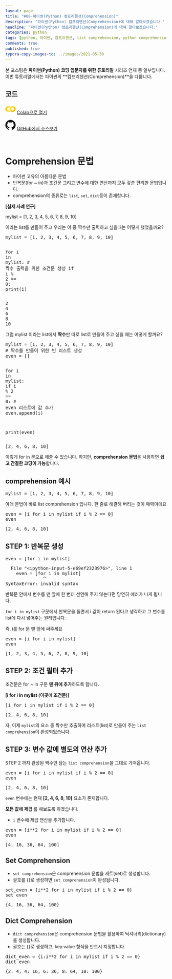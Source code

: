 ```yaml
---
layout: page
title: "#08-파이썬(Python) 컴프리헨션(Comprehension)"
description: "파이썬(Python) 컴프리헨션(Comprehension)에 대해 알아보겠습니다."
headline: "파이썬(Python) 컴프리헨션(Comprehension)에 대해 알아보겠습니다."
categories: python
tags: [python, 파이썬, 컴프리헨션, list comprehension, python comprehension, data science, 데이터 분석, 딥러닝, 딥러닝 자격증, 머신러닝, 빅데이터, 테디노트]
comments: true
published: true
typora-copy-images-to: ../images/2021-05-30
---
```


본 포스팅은 **파이썬(Python) 코딩 입문자를 위한 튜토리얼** 시리즈 연재 중 일부입니다. 이번 튜토리얼에서는 파이썬의 **컴프리헨션(Comprehension)**을 다룹니다.

<h2 id="코드">코드</h2>

<p><img src="../images/2020-09-24/colab_logo_32px.png" alt="Colab으로 열기" /> <a href="https://colab.research.google.com/github/teddylee777/machine-learning/blob/master/00-Python/08-%ED%8C%8C%EC%9D%B4%EC%8D%AC-Comprehension.ipynb" target="_blank">Colab으로 열기</a></p>

<p><img src="../images/2020-09-24/GitHub-Mark-32px.png" alt="GitHub" /> <a href="https://github.com/teddylee777/machine-learning/blob/master/00-Python/08-%ED%8C%8C%EC%9D%B4%EC%8D%AC-Comprehension.ipynb" target="_blank">GitHub에서 소스보기</a></p>

<br/>

<body class="jp-Notebook" data-jp-theme-light="true" data-jp-theme-name="JupyterLab Light">
<div class="jp-Cell-inputWrapper"><div class="jp-RenderedHTMLCommon jp-RenderedMarkdown jp-MarkdownOutput" data-mime-type="text/markdown">
<h1 id="Comprehension-문법">Comprehension 문법</h1><ul>
<li>파이썬 고유의 아름다운 문법</li>
<li>반복문(for ~ in)과 조건문 그리고 변수에 대한 연산까지 모두 갖춘 편리한 문법입니다.</li>
<li>comprehension의 종류로는 <code>list</code>, <code>set</code>, <code>dict</code>등이 존재합니다.</li>
</ul>
</div>
</div>
<div class="jp-Cell-inputWrapper"><div class="jp-RenderedHTMLCommon jp-RenderedMarkdown jp-MarkdownOutput" data-mime-type="text/markdown">
<p><strong>[실제 사례 연구]</strong></p>
</div>
</div>
<div class="jp-Cell-inputWrapper"><div class="jp-RenderedHTMLCommon jp-RenderedMarkdown jp-MarkdownOutput" data-mime-type="text/markdown">
<p>mylist = [1, 2, 3, 4, 5, 6, 7, 8, 9, 10]</p>
<p>이라는 list를 만들어 주고 우리는 이 중 짝수만 출력하고 싶을때는 어떻게 했었을까요?</p>
</div>
</div><div class="jp-Cell jp-CodeCell jp-Notebook-cell">
<div class="jp-Cell-inputWrapper">
<div class="jp-InputArea jp-Cell-inputArea">

<div class="jp-CodeMirrorEditor jp-Editor jp-InputArea-editor" data-type="inline">
<div class="CodeMirror cm-s-jupyter">
<div class="highlight hl-ipython3"><pre><span></span><span class="n">mylist</span> <span class="o">=</span> <span class="p">[</span><span class="mi">1</span><span class="p">,</span> <span class="mi">2</span><span class="p">,</span> <span class="mi">3</span><span class="p">,</span> <span class="mi">4</span><span class="p">,</span> <span class="mi">5</span><span class="p">,</span> <span class="mi">6</span><span class="p">,</span> <span class="mi">7</span><span class="p">,</span> <span class="mi">8</span><span class="p">,</span> <span class="mi">9</span><span class="p">,</span> <span class="mi">10</span><span class="p">]</span>

<span class="k">for</span> <span class="n">i</span> <span class="ow">in</span> <span class="n">mylist</span><span class="p">:</span>
    <span class="c1"># 짝수 출력을 위한 조건문 생성</span>
    <span class="k">if</span> <span class="n">i</span> <span class="o">%</span> <span class="mi">2</span> <span class="o">==</span> <span class="mi">0</span><span class="p">:</span>
        <span class="nb">print</span><span class="p">(</span><span class="n">i</span><span class="p">)</span>
</pre></div>
</div>
</div>
</div>
</div>
<div class="jp-Cell-outputWrapper">
<div class="jp-OutputArea jp-Cell-outputArea">
<div class="jp-OutputArea-child">

<div class="jp-RenderedText jp-OutputArea-output" data-mime-type="text/plain">
<pre>2
4
6
8
10
</pre>
</div>
</div>
</div>
</div>
</div>
<div class="jp-Cell-inputWrapper"><div class="jp-RenderedHTMLCommon jp-RenderedMarkdown jp-MarkdownOutput" data-mime-type="text/markdown">
<p>그럼 mylist 이라는 list에서 <strong>짝수</strong>만 따로 list로 만들어 주고 싶을 때는 어떻게 할까요?</p>
</div>
</div><div class="jp-Cell jp-CodeCell jp-Notebook-cell">
<div class="jp-Cell-inputWrapper">
<div class="jp-InputArea jp-Cell-inputArea">

<div class="jp-CodeMirrorEditor jp-Editor jp-InputArea-editor" data-type="inline">
<div class="CodeMirror cm-s-jupyter">
<div class="highlight hl-ipython3"><pre><span></span><span class="n">mylist</span> <span class="o">=</span> <span class="p">[</span><span class="mi">1</span><span class="p">,</span> <span class="mi">2</span><span class="p">,</span> <span class="mi">3</span><span class="p">,</span> <span class="mi">4</span><span class="p">,</span> <span class="mi">5</span><span class="p">,</span> <span class="mi">6</span><span class="p">,</span> <span class="mi">7</span><span class="p">,</span> <span class="mi">8</span><span class="p">,</span> <span class="mi">9</span><span class="p">,</span> <span class="mi">10</span><span class="p">]</span>
<span class="c1"># 짝수를 만들이 위한 빈 리스트 생성</span>
<span class="n">even</span> <span class="o">=</span> <span class="p">[]</span>

<span class="k">for</span> <span class="n">i</span> <span class="ow">in</span> <span class="n">mylist</span><span class="p">:</span>
    <span class="k">if</span> <span class="n">i</span> <span class="o">%</span> <span class="mi">2</span> <span class="o">==</span> <span class="mi">0</span><span class="p">:</span>
        <span class="c1"># even 리스트에 값 추가</span>
        <span class="n">even</span><span class="o">.</span><span class="n">append</span><span class="p">(</span><span class="n">i</span><span class="p">)</span>

<span class="nb">print</span><span class="p">(</span><span class="n">even</span><span class="p">)</span>
</pre></div>
</div>
</div>
</div>
</div>
<div class="jp-Cell-outputWrapper">
<div class="jp-OutputArea jp-Cell-outputArea">
<div class="jp-OutputArea-child">

<div class="jp-RenderedText jp-OutputArea-output" data-mime-type="text/plain">
<pre>[2, 4, 6, 8, 10]
</pre>
</div>
</div>
</div>
</div>
</div>
<div class="jp-Cell-inputWrapper"><div class="jp-RenderedHTMLCommon jp-RenderedMarkdown jp-MarkdownOutput" data-mime-type="text/markdown">
<p>이렇게 for in 문으로 해줄 수 있습니다. 하지만, <strong>comprehension 문법</strong>을 사용하면 <strong>쉽고 간결한 코딩이 가능</strong>합니다.</p>
</div>
</div>
<div class="jp-Cell-inputWrapper"><div class="jp-RenderedHTMLCommon jp-RenderedMarkdown jp-MarkdownOutput" data-mime-type="text/markdown">
<h2 id="comprehension-예시">comprehension 예시</h2>
</div>
</div><div class="jp-Cell jp-CodeCell jp-Notebook-cell jp-mod-noOutputs">
<div class="jp-Cell-inputWrapper">
<div class="jp-InputArea jp-Cell-inputArea">

<div class="jp-CodeMirrorEditor jp-Editor jp-InputArea-editor" data-type="inline">
<div class="CodeMirror cm-s-jupyter">
<div class="highlight hl-ipython3"><pre><span></span><span class="n">mylist</span> <span class="o">=</span> <span class="p">[</span><span class="mi">1</span><span class="p">,</span> <span class="mi">2</span><span class="p">,</span> <span class="mi">3</span><span class="p">,</span> <span class="mi">4</span><span class="p">,</span> <span class="mi">5</span><span class="p">,</span> <span class="mi">6</span><span class="p">,</span> <span class="mi">7</span><span class="p">,</span> <span class="mi">8</span><span class="p">,</span> <span class="mi">9</span><span class="p">,</span> <span class="mi">10</span><span class="p">]</span>
</pre></div>
</div>
</div>
</div>
</div>
</div>
<div class="jp-Cell-inputWrapper"><div class="jp-RenderedHTMLCommon jp-RenderedMarkdown jp-MarkdownOutput" data-mime-type="text/markdown">
<p>아래 문법이 바로 list comprehension 입니다. 한 줄로 해결해 버리는 것이 매력이에요</p>
</div>
</div><div class="jp-Cell jp-CodeCell jp-Notebook-cell">
<div class="jp-Cell-inputWrapper">
<div class="jp-InputArea jp-Cell-inputArea">

<div class="jp-CodeMirrorEditor jp-Editor jp-InputArea-editor" data-type="inline">
<div class="CodeMirror cm-s-jupyter">
<div class="highlight hl-ipython3"><pre><span></span><span class="n">even</span> <span class="o">=</span> <span class="p">[</span><span class="n">i</span> <span class="k">for</span> <span class="n">i</span> <span class="ow">in</span> <span class="n">mylist</span> <span class="k">if</span> <span class="n">i</span> <span class="o">%</span> <span class="mi">2</span> <span class="o">==</span> <span class="mi">0</span><span class="p">]</span>
<span class="n">even</span>
</pre></div>
</div>
</div>
</div>
</div>
<div class="jp-Cell-outputWrapper">
<div class="jp-OutputArea jp-Cell-outputArea">
<div class="jp-OutputArea-child">

<div class="jp-RenderedText jp-OutputArea-output jp-OutputArea-executeResult" data-mime-type="text/plain">
<pre>[2, 4, 6, 8, 10]</pre>
</div>
</div>
</div>
</div>
</div>
<div class="jp-Cell-inputWrapper"><div class="jp-RenderedHTMLCommon jp-RenderedMarkdown jp-MarkdownOutput" data-mime-type="text/markdown">
<h2 id="STEP-1:-반복문-생성">STEP 1: 반복문 생성</h2>
</div>
</div><div class="jp-Cell jp-CodeCell jp-Notebook-cell">
<div class="jp-Cell-inputWrapper">
<div class="jp-InputArea jp-Cell-inputArea">

<div class="jp-CodeMirrorEditor jp-Editor jp-InputArea-editor" data-type="inline">
<div class="CodeMirror cm-s-jupyter">
<div class="highlight hl-ipython3"><pre><span></span><span class="n">even</span> <span class="o">=</span> <span class="p">[</span><span class="k">for</span> <span class="n">i</span> <span class="ow">in</span> <span class="n">mylist</span><span class="p">]</span>
</pre></div>
</div>
</div>
</div>
</div>
<div class="jp-Cell-outputWrapper">
<div class="jp-OutputArea jp-Cell-outputArea">
<div class="jp-OutputArea-child">

<div class="jp-RenderedText jp-OutputArea-output" data-mime-type="application/vnd.jupyter.stderr">
<pre>
<span class="ansi-cyan-fg">  File </span><span class="ansi-green-fg">"&lt;ipython-input-5-e69ef2323976&gt;"</span><span class="ansi-cyan-fg">, line </span><span class="ansi-green-fg">1</span>
<span class="ansi-red-fg">    even = [for i in mylist]</span>
              ^
<span class="ansi-red-fg">SyntaxError</span><span class="ansi-red-fg">:</span> invalid syntax
</pre>
</div>
</div>
</div>
</div>
</div>
<div class="jp-Cell-inputWrapper"><div class="jp-RenderedHTMLCommon jp-RenderedMarkdown jp-MarkdownOutput" data-mime-type="text/markdown">
<p>반복문 안에서 변수를 맨 앞에 한 번더 선언해 주지 않는다면 당연히 에러가 나게 됩니다.</p>
<p><code>for i in mylist</code> 구문에서 반복문을 돌면서 i 값이 return 된다고 생각하고 그 변수를 list에 다시 넣어주는 원리입니다.</p>
<p>즉, i를 for 문 맨 앞에 써주세요</p>
</div>
</div><div class="jp-Cell jp-CodeCell jp-Notebook-cell">
<div class="jp-Cell-inputWrapper">
<div class="jp-InputArea jp-Cell-inputArea">

<div class="jp-CodeMirrorEditor jp-Editor jp-InputArea-editor" data-type="inline">
<div class="CodeMirror cm-s-jupyter">
<div class="highlight hl-ipython3"><pre><span></span><span class="n">even</span> <span class="o">=</span> <span class="p">[</span><span class="n">i</span> <span class="k">for</span> <span class="n">i</span> <span class="ow">in</span> <span class="n">mylist</span><span class="p">]</span>
<span class="n">even</span>
</pre></div>
</div>
</div>
</div>
</div>
<div class="jp-Cell-outputWrapper">
<div class="jp-OutputArea jp-Cell-outputArea">
<div class="jp-OutputArea-child">

<div class="jp-RenderedText jp-OutputArea-output jp-OutputArea-executeResult" data-mime-type="text/plain">
<pre>[1, 2, 3, 4, 5, 6, 7, 8, 9, 10]</pre>
</div>
</div>
</div>
</div>
</div>
<div class="jp-Cell-inputWrapper"><div class="jp-RenderedHTMLCommon jp-RenderedMarkdown jp-MarkdownOutput" data-mime-type="text/markdown">
<h2 id="STEP-2:-조건-필터-추가">STEP 2: 조건 필터 추가</h2>
</div>
</div>
<div class="jp-Cell-inputWrapper"><div class="jp-RenderedHTMLCommon jp-RenderedMarkdown jp-MarkdownOutput" data-mime-type="text/markdown">
<p>조건문은 for ~ in 구문 <strong>맨 뒤에 추가</strong>하도록 합니다.</p>
</div>
</div>
<div class="jp-Cell-inputWrapper"><div class="jp-RenderedHTMLCommon jp-RenderedMarkdown jp-MarkdownOutput" data-mime-type="text/markdown">
<p><strong>[i for i in mylist (이곳에 조건문)]</strong></p>
</div>
</div><div class="jp-Cell jp-CodeCell jp-Notebook-cell">
<div class="jp-Cell-inputWrapper">
<div class="jp-InputArea jp-Cell-inputArea">

<div class="jp-CodeMirrorEditor jp-Editor jp-InputArea-editor" data-type="inline">
<div class="CodeMirror cm-s-jupyter">
<div class="highlight hl-ipython3"><pre><span></span><span class="p">[</span><span class="n">i</span> <span class="k">for</span> <span class="n">i</span> <span class="ow">in</span> <span class="n">mylist</span> <span class="k">if</span> <span class="n">i</span> <span class="o">%</span> <span class="mi">2</span> <span class="o">==</span> <span class="mi">0</span><span class="p">]</span>
</pre></div>
</div>
</div>
</div>
</div>
<div class="jp-Cell-outputWrapper">
<div class="jp-OutputArea jp-Cell-outputArea">
<div class="jp-OutputArea-child">

<div class="jp-RenderedText jp-OutputArea-output jp-OutputArea-executeResult" data-mime-type="text/plain">
<pre>[2, 4, 6, 8, 10]</pre>
</div>
</div>
</div>
</div>
</div>
<div class="jp-Cell-inputWrapper"><div class="jp-RenderedHTMLCommon jp-RenderedMarkdown jp-MarkdownOutput" data-mime-type="text/markdown">
<p>자, 이제 <code>mylist</code>의 요소 중 짝수만 추출하여 리스트(list)로 만들어 주는 <code>list comprehension</code>이 완성되었습니다.</p>
</div>
</div>
<div class="jp-Cell-inputWrapper"><div class="jp-RenderedHTMLCommon jp-RenderedMarkdown jp-MarkdownOutput" data-mime-type="text/markdown">
<h2 id="STEP-3:-변수-값에-별도의-연산-추가">STEP 3: 변수 값에 별도의 연산 추가</h2>
</div>
</div>
<div class="jp-Cell-inputWrapper"><div class="jp-RenderedHTMLCommon jp-RenderedMarkdown jp-MarkdownOutput" data-mime-type="text/markdown">
<p>STEP 2 까지 완성된 짝수만 담는 <code>list comprehension</code>을 그대로 가져옵니다.</p>
</div>
</div><div class="jp-Cell jp-CodeCell jp-Notebook-cell">
<div class="jp-Cell-inputWrapper">
<div class="jp-InputArea jp-Cell-inputArea">

<div class="jp-CodeMirrorEditor jp-Editor jp-InputArea-editor" data-type="inline">
<div class="CodeMirror cm-s-jupyter">
<div class="highlight hl-ipython3"><pre><span></span><span class="n">even</span> <span class="o">=</span> <span class="p">[</span><span class="n">i</span> <span class="k">for</span> <span class="n">i</span> <span class="ow">in</span> <span class="n">mylist</span> <span class="k">if</span> <span class="n">i</span> <span class="o">%</span> <span class="mi">2</span> <span class="o">==</span> <span class="mi">0</span><span class="p">]</span>
<span class="n">even</span>
</pre></div>
</div>
</div>
</div>
</div>
<div class="jp-Cell-outputWrapper">
<div class="jp-OutputArea jp-Cell-outputArea">
<div class="jp-OutputArea-child">

<div class="jp-RenderedText jp-OutputArea-output jp-OutputArea-executeResult" data-mime-type="text/plain">
<pre>[2, 4, 6, 8, 10]</pre>
</div>
</div>
</div>
</div>
</div>
<div class="jp-Cell-inputWrapper"><div class="jp-RenderedHTMLCommon jp-RenderedMarkdown jp-MarkdownOutput" data-mime-type="text/markdown">
<p><code>even</code> 변수에는 현재 <strong>[2, 4, 6, 8, 10]</strong> 요소가 존재합니다.</p>
<p><strong>모든 값에 제곱</strong> 를 해보도록 하겠습니다.</p>
<ul>
<li><code>i</code> 변수에 제곱 연산을 추가합니다.</li>
</ul>
</div>
</div><div class="jp-Cell jp-CodeCell jp-Notebook-cell">
<div class="jp-Cell-inputWrapper">
<div class="jp-InputArea jp-Cell-inputArea">

<div class="jp-CodeMirrorEditor jp-Editor jp-InputArea-editor" data-type="inline">
<div class="CodeMirror cm-s-jupyter">
<div class="highlight hl-ipython3"><pre><span></span><span class="n">even</span> <span class="o">=</span> <span class="p">[</span><span class="n">i</span><span class="o">**</span><span class="mi">2</span> <span class="k">for</span> <span class="n">i</span> <span class="ow">in</span> <span class="n">mylist</span> <span class="k">if</span> <span class="n">i</span> <span class="o">%</span> <span class="mi">2</span> <span class="o">==</span> <span class="mi">0</span><span class="p">]</span>
<span class="n">even</span>
</pre></div>
</div>
</div>
</div>
</div>
<div class="jp-Cell-outputWrapper">
<div class="jp-OutputArea jp-Cell-outputArea">
<div class="jp-OutputArea-child">

<div class="jp-RenderedText jp-OutputArea-output jp-OutputArea-executeResult" data-mime-type="text/plain">
<pre>[4, 16, 36, 64, 100]</pre>
</div>
</div>
</div>
</div>
</div>
<div class="jp-Cell-inputWrapper"><div class="jp-RenderedHTMLCommon jp-RenderedMarkdown jp-MarkdownOutput" data-mime-type="text/markdown">
<h2 id="Set-Comprehension">Set Comprehension</h2><ul>
<li><code>set comprehension</code>은 comprehension 문법을 세트(set)로 생성합니다.</li>
<li>괄호를 {}로 생성하면 <code>set comprehension</code>이 완성됩니다.</li>
</ul>
</div>
</div><div class="jp-Cell jp-CodeCell jp-Notebook-cell">
<div class="jp-Cell-inputWrapper">
<div class="jp-InputArea jp-Cell-inputArea">

<div class="jp-CodeMirrorEditor jp-Editor jp-InputArea-editor" data-type="inline">
<div class="CodeMirror cm-s-jupyter">
<div class="highlight hl-ipython3"><pre><span></span><span class="n">set_even</span> <span class="o">=</span> <span class="p">{</span><span class="n">i</span><span class="o">**</span><span class="mi">2</span> <span class="k">for</span> <span class="n">i</span> <span class="ow">in</span> <span class="n">mylist</span> <span class="k">if</span> <span class="n">i</span> <span class="o">%</span> <span class="mi">2</span> <span class="o">==</span> <span class="mi">0</span><span class="p">}</span>
<span class="n">set_even</span>
</pre></div>
</div>
</div>
</div>
</div>
<div class="jp-Cell-outputWrapper">
<div class="jp-OutputArea jp-Cell-outputArea">
<div class="jp-OutputArea-child">

<div class="jp-RenderedText jp-OutputArea-output jp-OutputArea-executeResult" data-mime-type="text/plain">
<pre>{4, 16, 36, 64, 100}</pre>
</div>
</div>
</div>
</div>
</div>
<div class="jp-Cell-inputWrapper"><div class="jp-RenderedHTMLCommon jp-RenderedMarkdown jp-MarkdownOutput" data-mime-type="text/markdown">
<h2 id="Dict-Comprehension">Dict Comprehension</h2><ul>
<li><code>dict comprehension</code>은 comprehension 문법을 활용하여 딕셔너리(dictionary)를 생성합니다.</li>
<li>괄호는 {}로 생성하고, key:value 형식을 반드시 지정합니다.</li>
</ul>
</div>
</div><div class="jp-Cell jp-CodeCell jp-Notebook-cell">
<div class="jp-Cell-inputWrapper">
<div class="jp-InputArea jp-Cell-inputArea">

<div class="jp-CodeMirrorEditor jp-Editor jp-InputArea-editor" data-type="inline">
<div class="CodeMirror cm-s-jupyter">
<div class="highlight hl-ipython3"><pre><span></span><span class="n">dict_even</span> <span class="o">=</span> <span class="p">{</span><span class="n">i</span><span class="p">:</span><span class="n">i</span><span class="o">**</span><span class="mi">2</span> <span class="k">for</span> <span class="n">i</span> <span class="ow">in</span> <span class="n">mylist</span> <span class="k">if</span> <span class="n">i</span> <span class="o">%</span> <span class="mi">2</span> <span class="o">==</span> <span class="mi">0</span><span class="p">}</span>
<span class="n">dict_even</span>
</pre></div>
</div>
</div>
</div>
</div>
<div class="jp-Cell-outputWrapper">
<div class="jp-OutputArea jp-Cell-outputArea">
<div class="jp-OutputArea-child">

<div class="jp-RenderedText jp-OutputArea-output jp-OutputArea-executeResult" data-mime-type="text/plain">
<pre>{2: 4, 4: 16, 6: 36, 8: 64, 10: 100}</pre>
</div>
</div>
</div>
</div>
</div>
</body>